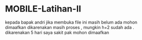 # MOBILE-Latihan-II

kepada bapak andri jika membuka file ini masih belum ada mohon dimaafkan dikarenakan masih proses , mungkin h+2 sudah ada . dikarenakan 5 hari saya sakit pak mohon dimaafkan
